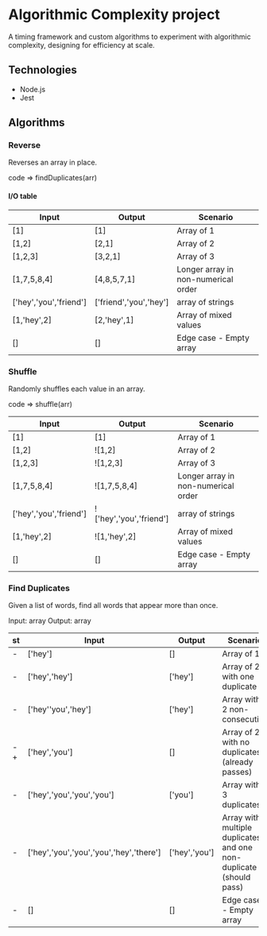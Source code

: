 # Algorithmic Complexity project

A timing framework and custom algorithms to experiment with algorithmic complexity, designing for efficiency at scale.

## Technologies

- Node.js
- Jest

## Algorithms

### Reverse

Reverses an array in place.

code => findDuplicates(arr)

#### I/O table

|Input      |Output     |Scenario|
|-----------|-----------|--------|
|[1]        |[1]        |Array of 1|
|[1,2]      |[2,1]      |Array of 2|
|[1,2,3]    |[3,2,1]    |Array of 3|
|[1,7,5,8,4]|[4,8,5,7,1]|Longer array in non-numerical order|
|['hey','you','friend']|['friend','you','hey']|array of strings|
|[1,'hey',2]|[2,'hey',1]|Array of mixed values|
|[]         |[]         |Edge case - Empty array | 

### Shuffle

Randomly shuffles each value in an array.

code => shuffle(arr)

|Input      |Output     |Scenario|
|-----------|-----------|--------|
|[1]        |[1]        |Array of 1|
|[1,2]      |![1,2]     |Array of 2|
|[1,2,3]    |![1,2,3]    |Array of 3|
|[1,7,5,8,4]|![1,7,5,8,4]|Longer array in non-numerical order|
|['hey','you','friend']|!['hey','you','friend']|array of strings|
|[1,'hey',2]|![1,'hey',2]|Array of mixed values|
|[]         |[]         |Edge case - Empty array | 

### Find Duplicates

Given a list of words, find all words that appear more than once.

Input: array
Output: array

|st|Input        |Output |Scenario|
|-|-------------|-------|--------|
|-|['hey']      |[]     |Array of 1|
|-|['hey','hey']|['hey']|Array of 2 with one duplicate|
|-|['hey''you','hey']|['hey']|Array with 2 non-consecutive|
|-+|['hey','you']|[]     |Array of 2 with no duplicates (already passes)|
|-|['hey','you','you','you']|['you']|Array with 3 duplicates|
|-|['hey','you','you','you','hey','there']|['hey','you']  |Array with multiple duplicates and one non-duplicate (should pass)|
|-|[]           |[]     |Edge case - Empty array |
